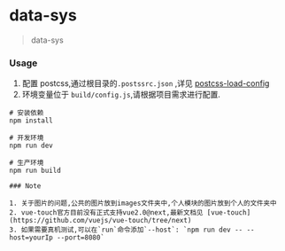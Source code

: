 
# data-sys

> data-sys


### Usage    

1. 配置 postcss,通过根目录的`.postssrc.json` ,详见 [postcss-load-config](https://github.com/michael-ciniawsky/postcss-load-config#postcssrc)
2. 环境变量位于 `build/config.js`,请根据项目需求进行配置. 

``` 
# 安装依赖
npm install 

# 开发环境
npm run dev

# 生产环境
npm run build

### Note   

1. 关于图片的问题,公共的图片放到images文件夹中,个人模块的图片放到个人的文件夹中  
2. vue-touch官方目前没有正式支持vue2.0@next,最新文档见 [vue-touch](https://github.com/vuejs/vue-touch/tree/next)
3. 如果需要真机测试,可以在`run`命令添加`--host`: `npm run dev -- --host=yourIp --port=8080`
